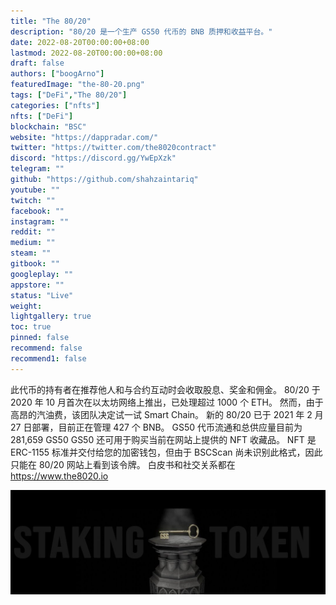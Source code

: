 ```yaml
---
title: "The 80/20"
description: "80/20 是一个生产 GS50 代币的 BNB 质押和收益平台。"
date: 2022-08-20T00:00:00+08:00
lastmod: 2022-08-20T00:00:00+08:00
draft: false
authors: ["boogArno"]
featuredImage: "the-80-20.png"
tags: ["DeFi","The 80/20"]
categories: ["nfts"]
nfts: ["DeFi"]
blockchain: "BSC"
website: "https://dappradar.com/"
twitter: "https://twitter.com/the8020contract"
discord: "https://discord.gg/YwEpXzk"
telegram: ""
github: "https://github.com/shahzaintariq"
youtube: ""
twitch: ""
facebook: ""
instagram: ""
reddit: ""
medium: ""
steam: ""
gitbook: ""
googleplay: ""
appstore: ""
status: "Live"
weight: 
lightgallery: true
toc: true
pinned: false
recommend: false
recommend1: false
---
```

此代币的持有者在推荐他人和与合约互动时会收取股息、奖金和佣金。
80/20 于 2020 年 10 月首次在以太坊网络上推出，已处理超过 1000 个 ETH。 然而，由于高昂的汽油费，该团队决定试一试 Smart Chain。 新的 80/20 已于 2021 年 2 月 27 日部署，目前正在管理 427 个 BNB。
GS50 代币流通和总供应量目前为 281,659 GS50
GS50 还可用于购买当前在网站上提供的 NFT 收藏品。 NFT 是 ERC-1155 标准并交付给您的加密钱包，但由于 BSCScan 尚未识别此格式，因此只能在 80/20 网站上看到该令牌。
白皮书和社交关系都在 https://www.the8020.io

![1080x360](1080x360.jpg)